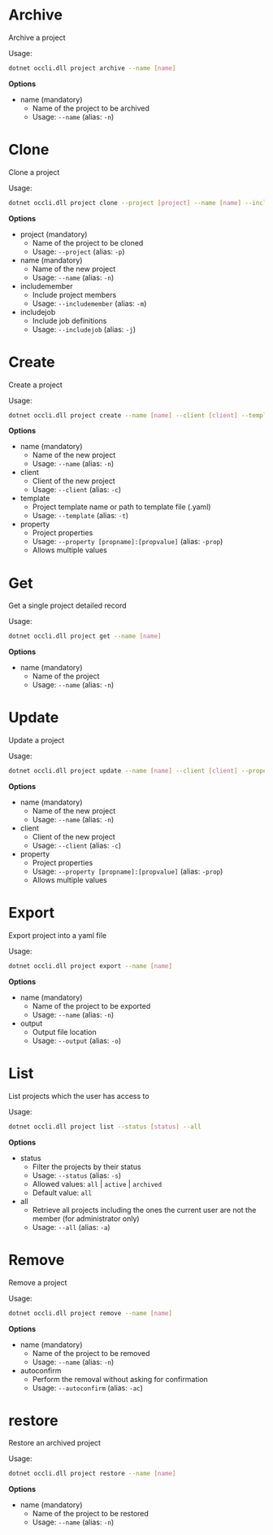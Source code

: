 # Archive

Archive a project

Usage: 
```sh
dotnet occli.dll project archive --name [name]
```

**Options**
* name (mandatory)
    * Name of the project to be archived
    * Usage: `--name` (alias: `-n`)

# Clone
Clone a project

Usage: 
```sh
dotnet occli.dll project clone --project [project] --name [name] --includemember --includejob
```

**Options**
* project (mandatory)
    * Name of the project to be cloned
    * Usage: `--project` (alias: `-p`)
* name (mandatory)
    * Name of the new project
    * Usage: `--name` (alias: `-n`)
* includemember
    * Include project members
    * Usage: `--includemember` (alias: `-m`)
* includejob
    * Include job definitions
    * Usage: `--includejob` (alias: `-j`)

# Create
Create a project

Usage: 
```sh
dotnet occli.dll project create --name [name] --client [client] --template [template] --property [propname]:[propvalue]
```

**Options**
* name (mandatory)
    * Name of the new project
    * Usage: `--name` (alias: `-n`)
* client
    * Client of the new project
    * Usage: `--client` (alias: `-c`)
* template
    * Project template name or path to template file (.yaml)
    * Usage: `--template` (alias: `-t`)
* property
    * Project properties
    * Usage: `--property [propname]:[propvalue]` (alias: `-prop`)
    * Allows multiple values

# Get
Get a single project detailed record

Usage: 
```sh
dotnet occli.dll project get --name [name]
```

**Options**
* name (mandatory)
    * Name of the project
    * Usage: `--name` (alias: `-n`)

# Update
Update a project

Usage: 
```sh
dotnet occli.dll project update --name [name] --client [client] --property [propname]:[propvalue]
```

**Options**
* name (mandatory)
    * Name of the new project
    * Usage: `--name` (alias: `-n`)
* client
    * Client of the new project
    * Usage: `--client` (alias: `-c`)
* property
    * Project properties
    * Usage: `--property [propname]:[propvalue]` (alias: `-prop`)
    * Allows multiple values

# Export
Export project into a yaml file

Usage: 
```sh
dotnet occli.dll project export --name [name]
```

**Options**
* name (mandatory)
    * Name of the project to be exported
    * Usage: `--name` (alias: `-n`)
* output
    * Output file location
    * Usage: `--output` (alias: `-o`)

# List
List projects which the user has access to

Usage: 
```sh
dotnet occli.dll project list --status [status] --all
```

**Options**
* status
    * Filter the projects by their status
    * Usage: `--status` (alias: `-s`)
    * Allowed values: `all` | `active` | `archived`
    * Default value: `all`
* all
    * Retrieve all projects including the ones the current user are not the member (for administrator only)
    * Usage: `--all` (alias: `-a`)

# Remove
Remove a project

Usage: 
```sh
dotnet occli.dll project remove --name [name]
```

**Options**
* name (mandatory)
    * Name of the project to be removed
    * Usage: `--name` (alias: `-n`)
* autoconfirm
    * Perform the removal without asking for confirmation
    * Usage: `--autoconfirm` (alias: `-ac`)

# restore
Restore an archived project

Usage: 
```sh
dotnet occli.dll project restore --name [name]
```

**Options**
* name (mandatory)
    * Name of the project to be restored
    * Usage: `--name` (alias: `-n`)
